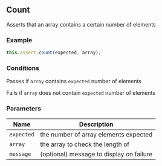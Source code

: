 ## Count 

Asserts that an array contains a certain number of elements 

### Example 

```ts 
this.assert.count(expected, array);
``` 

### Conditions 

Passes if `array` contains `expected` number of elements

Fails if `array` does not contain `expected` number of elements 

### Parameters 

| Name | Description | 
|---|---| 
| `expected` | the number of array elements expected |
| `array` | the array to check the length of |
| `message` | (optional) message to display on failure |